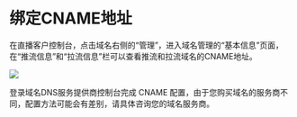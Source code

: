 # 绑定CNAME地址

在直播客户控制台，点击域名右侧的“管理”，进入域名管理的“基本信息”页面，在“推流信息”和“拉流信息”栏可以查看推流和拉流域名的CNAME地址。

![](https://github.com/jdcloudcom/cn/blob/cn-VR-Cloud-Services/image/VR-Cloud-Services/%E7%BB%91%E5%AE%9Acname%E5%9C%B0%E5%9D%801.png)

登录域名DNS服务提供商控制台完成 CNAME 配置，由于您购买域名的服务商不同，配置方法可能会有差别，请具体咨询您的域名服务商。


